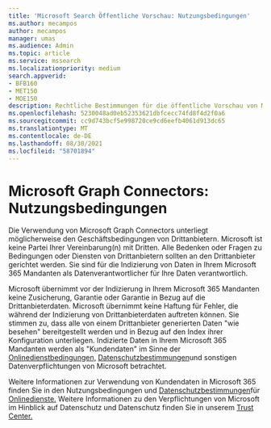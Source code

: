 ```yaml
---
title: 'Microsoft Search Öffentliche Vorschau: Nutzungsbedingungen'
ms.author: mecampos
author: mecampos
manager: umas
ms.audience: Admin
ms.topic: article
ms.service: mssearch
ms.localizationpriority: medium
search.appverid:
- BFB160
- MET150
- MOE150
description: Rechtliche Bestimmungen für die öffentliche Vorschau von Microsoft Graph Connectors für Microsoft Search
ms.openlocfilehash: 5230048ad0eb52353621dbfcecc74fd8f4d2f0a6
ms.sourcegitcommit: cc9d743bcf5e998720ce9cd6eefb4061d913dc65
ms.translationtype: MT
ms.contentlocale: de-DE
ms.lasthandoff: 08/30/2021
ms.locfileid: "58701894"
---
```

<!---Previous ms.author: anfowler --->

# <a name="microsoft-graph-connectors-terms-of-use"></a>Microsoft Graph Connectors: Nutzungsbedingungen

Die Verwendung von Microsoft Graph Connectors unterliegt möglicherweise den Geschäftsbedingungen von Drittanbietern. Microsoft ist keine Partei Ihrer Vereinbarung(n) mit Dritten. Alle Bedenken oder Fragen zu Bedingungen oder Diensten von Drittanbietern sollten an den Drittanbieter gerichtet werden. Sie sind für die Indizierung von Daten in Ihrem Microsoft 365 Mandanten als Datenverantwortlicher für Ihre Daten verantwortlich.

Microsoft übernimmt vor der Indizierung in Ihrem Microsoft 365 Mandanten keine Zusicherung, Garantie oder Garantie in Bezug auf die Drittanbieterdaten.  Microsoft übernimmt keine Haftung für Fehler, die während der Indizierung von Drittanbieterdaten auftreten können.  Sie stimmen zu, dass alle von einem Drittanbieter generierten Daten "wie besehen" bereitgestellt werden und in Bezug auf den Index ihrer Konfiguration unterliegen. Indizierte Daten in Ihrem Microsoft 365 Mandanten werden als "Kundendaten" im Sinne der [Onlinedienstbedingungen,](http://www.microsoftvolumelicensing.com/Downloader.aspx?documenttype=OST&lang=English) [Datenschutzbestimmungen](https://privacy.microsoft.com/privacystatement)und sonstigen Datenverpflichtungen von Microsoft betrachtet.

Weitere Informationen zur Verwendung von Kundendaten in Microsoft 365 finden Sie in den Nutzungsbedingungen und [Datenschutzbestimmungen](https://privacy.microsoft.com/privacystatement)für [Onlinedienste.](http://www.microsoftvolumelicensing.com/Downloader.aspx?documenttype=OST&lang=English) Weitere Informationen zu den Verpflichtungen von Microsoft im Hinblick auf Datenschutz und Datenschutz finden Sie in unserem [Trust Center.](https://www.microsoft.com/trust-center)

